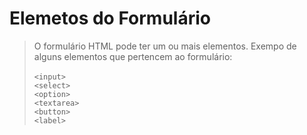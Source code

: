 # Elemetos do Formulário

> O formulário HTML pode ter um ou mais elementos. Exempo de alguns elementos que pertencem ao formulário:<br><br>
                 ``<input>``<br>``<select>``<br>``<option>``<br>``<textarea>``<br>``<button>``<br>``<label>``

